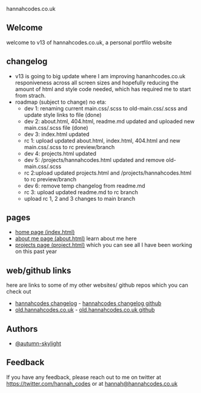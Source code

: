 hannahcodes.co.uk

## Welcome

welcome to v13 of hannahcodes.co.uk, a personal portfilo website

## changelog

- v13 is going to big update where I am improving hananhcodes.co.uk responiveness across all screen sizes and hopefully reducing the amount of html and style code needed, which has required me to start from strach.
- roadmap (subject to change) no eta:
  - dev 1: renaming current main.css/.scss to old-main.css/.scss and update style links to file (done)
  - dev 2: about.html, 404.html, readme.md updated and uploaded new main.css/.scss file (done)
  - dev 3: index.html updated
  - rc 1: upload updated about.html, index.html, 404.html and new main.css/.scss to rc preview/branch 
  - dev 4: projects.html updated
  - dev 5: /projects/hannahcodes.html updated and remove old-main.css/.scss
  - rc 2:upload updated projects.html and /projects/hannahcodes.html to rc preview/branch 
  - dev 6: remove temp changelog from readme.md
  - rc 3: upload updated readme.md to rc branch
  - upload rc 1, 2 and 3 changes to main branch

  

## pages

- [home page (index.html)](https://hannahcodes.co.uk)
- [about me page (about.html)](https://hannahcodes.co.uk/about/about.html) learn about me here
- [projects page (project.html)](https://hannahcodes.co.uk/projects/projects.html) which you can see all I have been working on this past year

## web/github links

here are links to some of my other websites/ github repos which you can check out

- [hannahcodes changelog]() - [hannahcodes changelog github]()
- [old.hannahcodes.co.uk](https://old.hannahcodes.co.uk) - [old.hannahcodes.co.uk github](https://github.com/autumn-skylight/old.hannahcodes.co.uk)

## Authors

- [@autumn-skylight](https://www.github.com/autumn-skylight)

## Feedback

If you have any feedback, please reach out to me on twitter at https://twitter.com/hannah_codes or at hannah@hannahcodes.co.uk
